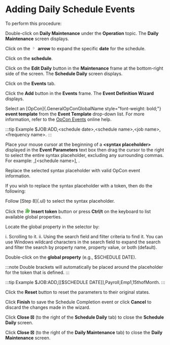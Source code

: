 # Adding Daily Schedule Events

To perform this procedure:

Double-click on **Daily Maintenance** under the **Operation** topic. The
**Daily Maintenance** screen displays.

Click on the ![Expand Arrow](../../../Resources/Images/EM/EMarrowtoexpand.png)
**arrow** to expand the specific **date** for the schedule.

Click on the **schedule**.

Click on the **Edit Daily** button in the **Maintenance** frame at the
bottom-right side of the screen. The **Schedule Daily** screen displays.

Click on the **Events** tab.

Click the **Add** button in the **Events** frame. The **Event Definition
Wizard** displays.

Select an [OpCon]{.GeneralOpConGlobalName style="font-weight: bold;"} **event template** from the **Event Template** drop-down list. For more
information, refer to the [OpCon Events](../../../events/introduction.md) online help.

:::tip Example
$JOB:ADD,\<schedule date\>,\<schedule name\>,\<job name\>,\<frequency name\>.
:::

Place your mouse cursor at the beginning of a **\<syntax placeholder\>** displayed in the **Event Parameters** text
box then drag the cursor to the right to select the entire syntax
placeholder, excluding any surrounding commas. For example: ,[\<schedule name\>], .

Replace the selected syntax placeholder with valid
OpCon event information.

If you wish to replace the syntax placeholder with a token, then do the
following:

Follow [Step 8]{.ul} to select the syntax placeholder.

Click the ![Insert Token buton](../../../Resources/Images/EM/EMinserttoken.png "Insert Token button")
**Insert token** button or press **Ctrl/t** on the keyboard to list
available global properties.

Locate the global property in the selector by:

i.  Scrolling to it.
ii. Using the search field and filter criteria to find it. You can use
    Windows wildcard characters in the search field to expand the search
    and filter the search by property name, property value, or both
    (default).

Double-click on the **global property** (e.g., \$SCHEDULE DATE).

:::note
Double brackets will automatically be placed around the placeholder for the token that is defined.
:::

:::tip Example
$JOB:ADD,\[\[\$SCHEDULE DATE\]\],Payroll,Emp1,15thofMonth.
:::

Click the **Reset** button to reset the parameters to their original states.

Click **Finish** to save the Schedule Completion event or click **Cancel** to discard the changes made in the wizard.

Click **Close ☒** (to the right of the **Schedule Daily** tab) to close the **Schedule Daily** screen.

Click **Close ☒** (to the right of the **Daily Maintenance** tab) to close the **Daily Maintenance** screen.
